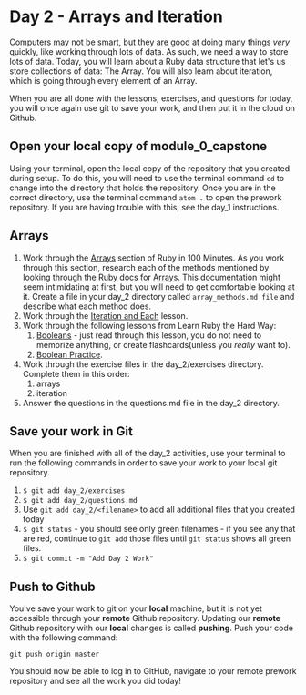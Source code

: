 # Day 2 - Arrays and Iteration

Computers may not be smart, but they are good at doing many things *very* quickly, like working through lots of data. As such, we need a way to store lots of data. Today, you will learn about a Ruby data structure that let's us store collections of data: The Array. You will also learn about iteration, which is going through every element of an Array.

When you are all done with the lessons, exercises, and questions for today, you will once again use git to save your work, and then put it in the cloud on Github.

## Open your local copy of module_0_capstone

Using your terminal, open the local copy of the repository that you created during setup.  To do this, you will need to use the terminal command `cd` to change into the directory that holds the repository. Once you are in the correct directory, use the terminal command `atom .` to open the prework repository. If you are having trouble with this, see the day_1 instructions.

## Arrays

1. Work through the [Arrays](http://tutorials.jumpstartlab.com/projects/ruby_in_100_minutes.html#7.-arrays) section of Ruby in 100 Minutes. As you work through this section, research each of the methods mentioned by looking through the Ruby docs for [Arrays](https://ruby-doc.org/core-2.4.1/Array.html). This documentation might seem intimidating at first, but you will need to get comfortable looking at it. Create a file in your day_2 directory called `array_methods.md file` and describe what each method does.
1. Work through the [Iteration and Each](http://backend.turing.io/module1/lessons/iteration_and_each) lesson.
1. Work through the following lessons from Learn Ruby the Hard Way:
    1. [Booleans](https://learnrubythehardway.org/book/ex27.html) - just read through this lesson, you do not need to memorize anything, or create flashcards(unless you _really_ want to).
    1. [Boolean Practice](https://learnrubythehardway.org/book/ex28.html).
1. Work through the exercise files in the day_2/exercises directory.  Complete them in this order:
    1. arrays
    1. iteration
1. Answer the questions in the questions.md file in the day_2 directory.

## Save your work in Git

When you are finished with all of the day_2 activities, use your terminal to run the following commands in order to save your work to your local git repository.

1. `$ git add day_2/exercises`
1. `$ git add day_2/questions.md`
1. Use `git add day_2/<filename>` to add all additional files that you created today
1. `$ git status` - you should see only green filenames - if you see any that are red, continue to `git add` those files until `git status` shows all green files.
1. `$ git commit -m "Add Day 2 Work"`

## Push to Github

You've save your work to git on your **local** machine, but it is not yet accessible through your **remote** Github repository. Updating our **remote** Github repository with our **local** changes is called **pushing**. Push your code with the following command:

```
git push origin master
```

You should now be able to log in to GitHub, navigate to your remote prework repository and see all the work you did today!
